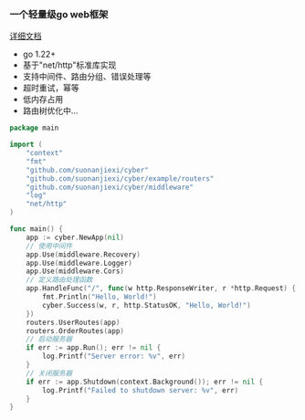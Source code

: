 ### 一个轻量级go web框架
[详细文档](https://suonanjiexi.github.io/cyber/)
* go 1.22+ 
* 基于"net/http"标准库实现
* 支持中间件、路由分组、错误处理等
* 超时重试，幂等
* 低内存占用
* 路由树优化中...
```go
package main

import (
	"context"
	"fmt"
	"github.com/suonanjiexi/cyber"
	"github.com/suonanjiexi/cyber/example/routers"
	"github.com/suonanjiexi/cyber/middleware"
	"log"
	"net/http"
)

func main() {
	app := cyber.NewApp(nil)
	// 使用中间件
	app.Use(middleware.Recovery)
	app.Use(middleware.Logger)
	app.Use(middleware.Cors)
	// 定义路由处理函数
	app.HandleFunc("/", func(w http.ResponseWriter, r *http.Request) {
		fmt.Println("Hello, World!")
		cyber.Success(w, r, http.StatusOK, "Hello, World!")
	})
	routers.UserRoutes(app)
	routers.OrderRoutes(app)
	// 启动服务器
	if err := app.Run(); err != nil {
		log.Printf("Server error: %v", err)
	}
	// 关闭服务器
	if err := app.Shutdown(context.Background()); err != nil {
		log.Printf("Failed to shutdown server: %v", err)
	}
}


```
